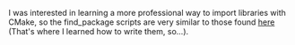 I was interested in learning a more professional way to import libraries
with CMake, so the find_package scripts are very similar to those found
[here](https://izzys.casa/2020/12/how-to-find-packages-with-cmake-the-basics/)
(That's where I learned how to write them, so...).